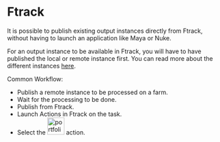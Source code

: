# Ftrack

It is possible to publish existing output instances directly from Ftrack, without having to launch an application like Maya or Nuke.

For an output instance to be available in Ftrack, you will have to have published the local or remote instance first. You can read more about the different instances [here](http://pyblish-bumpybox.readthedocs.io/en/latest/workflow.html#output).

Common Workflow:

- Publish a remote instance to be processed on a farm.
- Wait for the processing to be done.
- Publish from Ftrack.
 - Launch Actions in Ftrack on the task.
 - Select the <img width="40" alt="portfolio_view" src="https://raw.githubusercontent.com/pyblish/pyblish-ftrack/master/pyblish_ftrack/ftrack_event_plugin_path/icon.png"> action.
